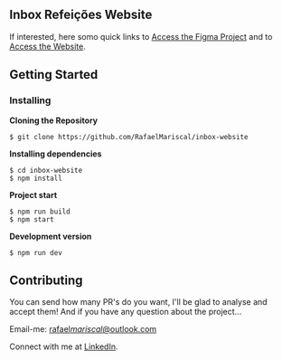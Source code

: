 <h2>Inbox Refeições Website</h2>

<p>If interested, here somo quick links to <a href="https://www.figma.com/file/ZWq615NzFueILcVvZKfXoJ/InboxRef-Web?type=design&node-id=0%3A1&mode=design&t=Nq5xNdtCZegzDBfO-1">Access the Figma Project</a> and to <a href="https://inboxrefeicoes.vercel.app/">Access the Website</a>.</p>

<h2  id="GettingStarted">Getting Started</h2>

<h3>Installing</h3>

**Cloning the Repository**

```
$ git clone https://github.com/RafaelMariscal/inbox-website
```

**Installing dependencies**

```
$ cd inbox-website
$ npm install
```

**Project start**

```
$ npm run build
$ npm start
```

**Development version**

```
$ npm run dev
```

<h2  id="Contributing">Contributing</h2>

You can send how many PR's do you want, I'll be glad to analyse and accept them! And if you have any question about the project...

Email-me: <a  href="mailto: rafael_mariscal_@outlook.com">rafael*mariscal*@outlook.com</a>

Connect with me at [LinkedIn](https://www.linkedin.com/in/rafael-mariscal/).

